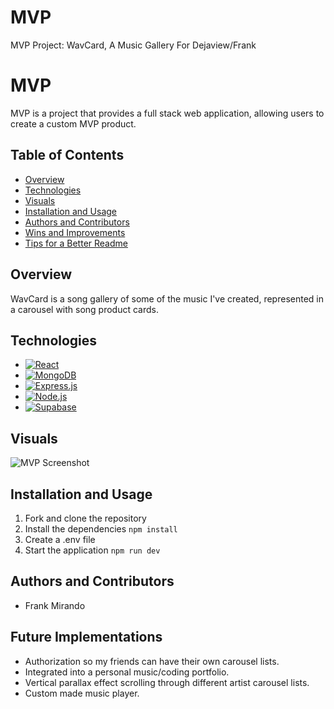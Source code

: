 # MVP
MVP Project: WavCard, A Music Gallery For Dejaview/Frank

 

# MVP

MVP is a project that provides a full stack web application, allowing users to create a custom MVP product.

## Table of Contents

- [Overview](#overview)
- [Technologies](#technologies)
- [Visuals](#visuals)
- [Installation and Usage](#installation-and-usage)
- [Authors and Contributors](#authors-and-contributors)
- [Wins and Improvements](#wins-and-improvements)
- [Tips for a Better Readme](#tips-for-a-better-readme)

## Overview

WavCard is a song gallery of some of the music I've created, represented in a carousel with song product cards.

## Technologies

- [![React](https://img.shields.io/badge/React-20232A?style=for-the-badge&logo=react&logoColor=61DAFB)](https://reactjs.org/)
- [![MongoDB](https://img.shields.io/badge/MongoDB-4EA94B?style=for-the-badge&logo=mongodb&logoColor=white)](https://www.mongodb.com/)
- [![Express.js](https://img.shields.io/badge/Express.js-000000?style=for-the-badge&logo=express&logoColor=white)](https://expressjs.com/)
- [![Node.js](https://img.shields.io/badge/Node.js-339933?style=for-the-badge&logo=nodedotjs&logoColor=white)](https://nodejs.org/)
- [![Supabase]([https://img.shields.io/badge/Material%20UI-000000?style=for-the-badge&logo=material-ui&logoColor=white)](https://material-ui.com/](https://raw.githubusercontent.com/supabase/supabase/master/packages/common/assets/images/supabase-logo-wordmark--dark.png))

## Visuals

![MVP Screenshot](https://github.com/fmirando/MVP/blob/master/public/images/MVP.jpg)

## Installation and Usage

1. Fork and clone the repository
2. Install the dependencies `npm install`
3. Create a .env file
4. Start the application `npm run dev`

## Authors and Contributors

- Frank Mirando

## Future Implementations
- Authorization so my friends can have their own carousel lists.
- Integrated into a personal music/coding portfolio.
- Vertical parallax effect scrolling through different artist carousel lists.
- Custom made music player. 


